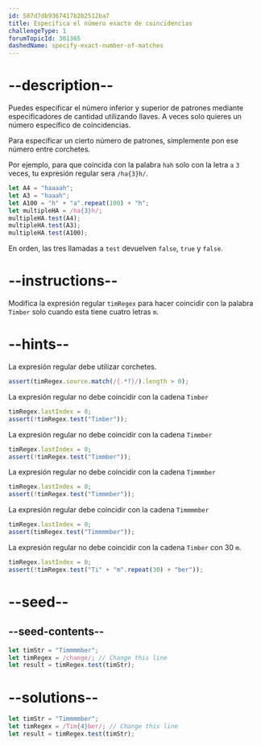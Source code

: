 ```yaml
---
id: 587d7db9367417b2b2512ba7
title: Especifica el número exacto de coincidencias
challengeType: 1
forumTopicId: 301365
dashedName: specify-exact-number-of-matches
---
```


# --description--

Puedes especificar el número inferior y superior de patrones mediante especificadores de cantidad utilizando llaves. A veces solo quieres un número específico de coincidencias.

Para especificar un cierto número de patrones, simplemente pon ese número entre corchetes.

Por ejemplo, para que coincida con la palabra `hah` solo con la letra `a` `3` veces, tu expresión regular sera `/ha{3}h/`.

```js
let A4 = "haaaah";
let A3 = "haaah";
let A100 = "h" + "a".repeat(100) + "h";
let multipleHA = /ha{3}h/;
multipleHA.test(A4);
multipleHA.test(A3);
multipleHA.test(A100);
```

En orden, las tres llamadas a `test` devuelven `false`, `true` y `false`.

# --instructions--

Modifica la expresión regular `timRegex` para hacer coincidir con la palabra `Timber` solo cuando esta tiene cuatro letras `m`.

# --hints--

La expresión regular debe utilizar corchetes.

```js
assert(timRegex.source.match(/{.*?}/).length > 0);
```

La expresión regular no debe coincidir con la cadena `Timber`

```js
timRegex.lastIndex = 0;
assert(!timRegex.test("Timber"));
```

La expresión regular no debe coincidir con la cadena `Timmber`

```js
timRegex.lastIndex = 0;
assert(!timRegex.test("Timmber"));
```

La expresión regular no debe coincidir con la cadena `Timmmber`

```js
timRegex.lastIndex = 0;
assert(!timRegex.test("Timmmber"));
```

La expresión regular debe coincidir con la cadena `Timmmmber`

```js
timRegex.lastIndex = 0;
assert(timRegex.test("Timmmmber"));
```

La expresión regular no debe coincidir con la cadena `Timber` con 30 `m`.

```js
timRegex.lastIndex = 0;
assert(!timRegex.test("Ti" + "m".repeat(30) + "ber"));
```

# --seed--

## --seed-contents--

```js
let timStr = "Timmmmber";
let timRegex = /change/; // Change this line
let result = timRegex.test(timStr);
```

# --solutions--

```js
let timStr = "Timmmmber";
let timRegex = /Tim{4}ber/; // Change this line
let result = timRegex.test(timStr);
```
